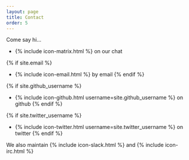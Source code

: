 ```yaml
---
layout: page
title: Contact
order: 5
---
```


Come say hi...

- {% include icon-matrix.html %} on our chat

{% if site.email %}
- {% include icon-email.html %} by email
{% endif %}

{% if site.github_username %}
- {% include icon-github.html username=site.github_username %} on github
{% endif %}

{% if site.twitter_username %}
- {% include icon-twitter.html username=site.twitter_username %} on twitter
{% endif %}

We also maintain {% include icon-slack.html %} and {% include icon-irc.html %}
